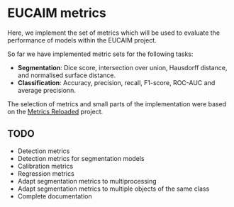 # EUCAIM metrics

Here, we implement the set of metrics which will be used to evaluate the performance of models within the EUCAIM project.

So far we have implemented metric sets for the following tasks:
* **Segmentation**: Dice score, intersection over union, Hausdorff distance, and normalised surface distance.
* **Classification**: Accuracy, precision, recall, F1-score, ROC-AUC and average precisionn.

The selection of metrics and small parts of the implementation were based on the [Metrics Reloaded](https://metrics-reloaded.dkfz.de/) project.

## TODO

* Detection metrics
* Detection metrics for segmentation models
* Calibration metrics
* Regression metrics
* Adapt segmentation metrics to multiprocessing
* Adapt segmentation metrics to multiple objects of the same class
* Complete documentation